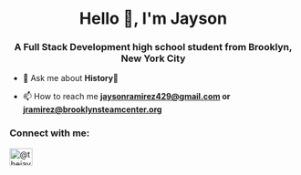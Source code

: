 <h1 align="center">Hello 👋, I'm Jayson</h1>
<h3 align="center">A Full Stack Development high school student from Brooklyn, New York City</h3>

- 💬 Ask me about **History🔮**

- 📫 How to reach me **jaysonramirez429@gmail.com or jramirez@brooklynsteamcenter.org**


<h3 align="left">Connect with me:</h3>
<p align="left">
<a href="https://instagram.com/@thejaysonramirez" target="blank"><img align="center" src="https://raw.githubusercontent.com/rahuldkjain/github-profile-readme-generator/master/src/images/icons/Social/instagram.svg" alt="@thejaysonramirez" height="30" width="40" /></a>
</p>


<!--
**JaysonRM2008/JaysonRM2008** is a ✨ _special_ ✨ repository because its `README.md` (this file) appears on your GitHub profile.

Here are some ideas to get you started:

- 🔭 I’m currently working on ...
- 🌱 I’m currently learning ...
- 👯 I’m looking to collaborate on ...
- 🤔 I’m looking for help with ...
- 💬 Ask me about ...
- 📫 How to reach me: ...
- 😄 Pronouns: ...
- ⚡ Fun fact: ...
-->
